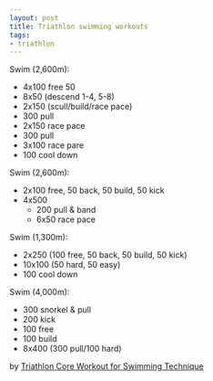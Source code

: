 ```yaml
---
layout: post
title: Triathlon swimming workouts
tags:
- triathlon
---
```


Swim (2,600m):
- 4x100 free 50
- 8x50 (descend 1-4, 5-8)
- 2x150 (scull/build/race pace)
- 300 pull
- 2x150 race pace
- 300 pull
- 3x100 race pare
- 100 cool down



Swim (2,600m):
- 2x100 free, 50 back, 50 build, 50 kick
- 4x500
  - 200 pull & band
  - 6x50 race pace



Swim (1,300m):
- 2x250 (100 free, 50 back, 50 build, 50 kick)
- 10x100 (50 hard, 50 easy)
- 100 cool down


Swim (4,000m):
- 300 snorkel & pull
- 200 kick
- 100 free
- 100 build
- 8x400 (300 pull/100 hard)


by [Triathlon Core Workout for Swimming Technique](https://www.youtube.com/watch?v=uEHbwohWGvo)
